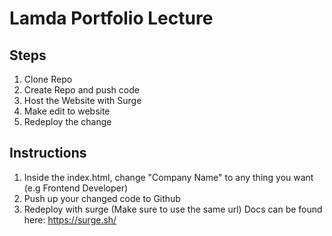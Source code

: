 # Lamda Portfolio Lecture

## Steps
1. Clone Repo
2. Create Repo and push code
3. Host the Website with Surge
4. Make edit to website
5. Redeploy the change


## Instructions
1. Inside the index.html, change "Company Name" to any thing you want (e.g Frontend Developer)
2. Push up your changed code to Github
3. Redeploy with surge (Make sure to use the same url) Docs can be found here: https://surge.sh/
